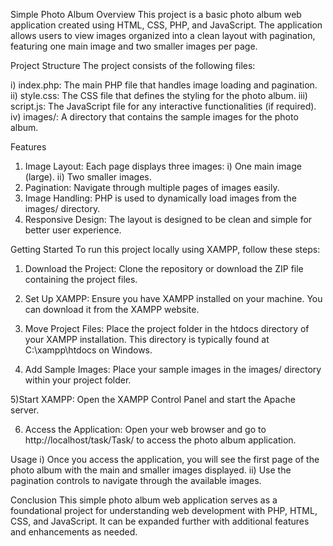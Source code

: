 Simple Photo Album
Overview
This project is a basic photo album web application created using HTML, CSS, PHP, and JavaScript. The application allows users to view images organized into a clean layout with pagination, featuring one main image and two smaller images per page.

Project Structure
The project consists of the following files:

i) index.php: The main PHP file that handles image loading and pagination.
ii) style.css: The CSS file that defines the styling for the photo album.
iii) script.js: The JavaScript file for any interactive functionalities (if required).
iv) images/: A directory that contains the sample images for the photo album.

Features
1) Image Layout: Each page displays three images:
   i) One main image (large).
   ii) Two smaller images.
2) Pagination: Navigate through multiple pages of images easily.
3) Image Handling: PHP is used to dynamically load images from the images/ directory.
5) Responsive Design: The layout is designed to be clean and simple for better user experience.

Getting Started
To run this project locally using XAMPP, follow these steps:

1) Download the Project:
Clone the repository or download the ZIP file containing the project files.

2) Set Up XAMPP:
Ensure you have XAMPP installed on your machine. You can download it from the XAMPP website.

3) Move Project Files:
Place the project folder in the htdocs directory of your XAMPP installation. This directory is typically found at C:\xampp\htdocs on Windows.

4) Add Sample Images:
Place your sample images in the images/ directory within your project folder.

5)Start XAMPP:
Open the XAMPP Control Panel and start the Apache server.

6) Access the Application:
Open your web browser and go to http://localhost/task/Task/ to access the photo album application.

Usage
i) Once you access the application, you will see the first page of the photo album with the main and smaller images displayed.
ii) Use the pagination controls to navigate through the available images.

Conclusion
This simple photo album web application serves as a foundational project for understanding web development with PHP, HTML, CSS, and JavaScript. It can be expanded further with additional features and enhancements as needed.
